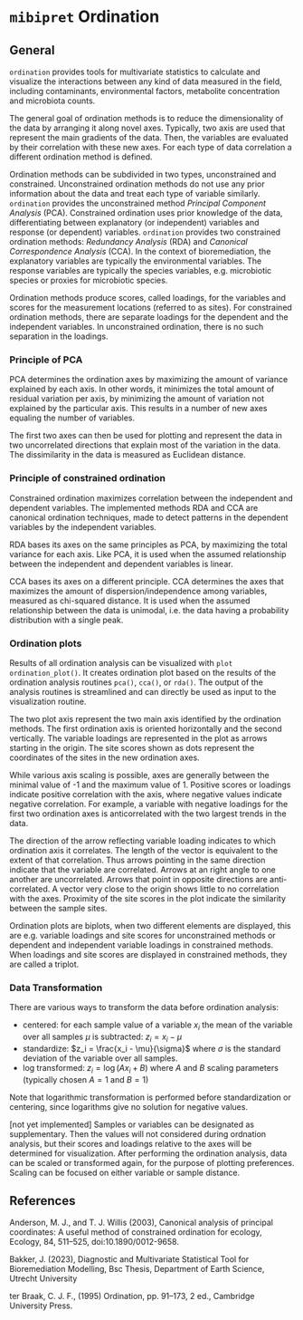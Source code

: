 # `mibipret` Ordination

## General

`ordination` provides tools for multivariate statistics to calculate and visualize 
the interactions between any kind of data measured in the field, including 
contaminants, environmental factors, metabolite concentration and microbiota counts. 

The general goal of ordination methods is to reduce the dimensionality of the data by 
arranging it along novel axes. Typically, two axis are used that represent the 
main gradients of the data. Then, the variables are evaluated by their correlation 
with these new axes. For each type of data correlation a different ordination method is defined. 

Ordination methods can be subdivided in two types, unconstrained and constrained. 
Unconstrained ordination methods do not use any prior information about the data 
and treat each type of variable similarly. `ordination` provides the unconstrained 
method *Principal Component Analysis* (PCA). Constrained ordination uses prior 
knowledge of the data, differentiating between explanatory (or independent) variables
and response (or dependent) variables. `ordination` provides two constrained 
ordination methods: *Redundancy Analysis* (RDA) and *Canonical Correspondence Analysis* (CCA).
In the context of bioremediation, the explanatory variables are typically the environmental 
variables. The response variables are typically the species variables, e.g. 
microbiotic species or proxies for microbiotic species. 

Ordination methods produce scores, called loadings, for the variables and scores 
for the measurement locations (referred to as sites). For constrained ordination methods, 
there are separate loadings for the dependent and the independent variables. 
In unconstrained ordination, there is no such separation in the loadings. 

### Principle of PCA

PCA determines the ordination axes by maximizing the amount of variance explained 
by each axis. In other words, it minimizes the total amount of residual variation per axis,
by minimizing the amount of variation not explained by the particular axis. This 
results in a number of new axes equaling the number of variables. 

The first two axes can then be used for plotting and represent the data in two 
uncorrelated directions that explain most of the variation in the data. 
The dissimilarity in the data is measured as Euclidean distance. 

### Principle of constrained ordination

Constrained ordination maximizes correlation between the independent and dependent 
variables. The implemented methods RDA and CCA are canonical ordination techniques, made to 
detect patterns in the dependent variables by the independent variables. 

RDA bases its axes on the same principles as PCA, by maximizing the total variance 
for each axis. Like PCA, it is used when the assumed relationship between the
independent and dependent variables is linear. 

CCA bases its axes on a different principle. CCA determines the axes that maximizes 
the amount of dispersion/independence among variables, measured as chi-squared distance. 
It is used when the assumed relationship between the data is unimodal, i.e. the data 
having a probability distribution with a single peak. 

### Ordination plots

Results of all ordination analysis can be visualized with `plot ordination_plot()`.
It creates ordination plot based on the results of the ordination analysis routines 
`pca()`, `cca()`, or `rda()`. The output of the analysis routines is streamlined and 
can directly be used as input to the visualization routine.

The two plot axis represent the two main axis identified by the ordination methods. 
The first ordination axis is oriented horizontally and the second vertically. 
The variable loadings are represented in the plot as arrows starting in the origin. 
The site scores shown as dots represent the coordinates of the sites in the new ordination axes.

While various axis scaling is possible, axes are generally between the minimal 
value of -1 and the maximum value of 1. Positive scores or loadings indicate 
positive correlation with the axis, where negative values indicate negative 
correlation. For example, a variable with negative loadings for the first two 
ordination axes is anticorrelated with the two largest trends in the data.

The direction of the arrow reflecting variable loading indicates to which ordination 
axis it correlates. The length of the vector is equivalent to the extent of that 
correlation. Thus arrows pointing in the same direction indicate that the variable 
are correlated. Arrows at an right angle to one another are uncorrelated.
Arrows that point in opposite directions are anti-correlated. 
A vector very close to the origin shows little to no correlation with the axes.
Proximity of the site scores in the plot indicate the similarity between 
the sample sites. 

Ordination plots are biplots, when two different elements are displayed, this are 
e.g. variable loadings and site scores for unconstrained methods or dependent and 
independent variable loadings in constrained methods. When loadings and
site scores are displayed in constrained methods, they are called a triplot.

### Data Transformation

There are various ways to transform the data before ordination analysis:

* centered: for each sample value of a variable $x_i$ the mean of the variable over all samples
$\mu$ is subtracted: $z_i = x_i − \mu$
* standardize: $z_i = \frac{x_i - \mu}{\sigma}$ where $\sigma$ is the standard deviation 
of the variable over all samples.
* log transformed: $z_i = \log( A x_i + B)$ where $A$ and $B$ scaling parameters 
(typically chosen $A =1$ and $B=1$)

Note that logarithmic transformation is performed before standardization or centering, 
since logarithms give no solution for negative values.

[not yet implemented] 
Samples or variables can be designated as supplementary. Then the values will not considered during ordnation analysis, but their scores and loadings relative to the axes will be determined for visualization.  After performing the ordination analysis, data can be scaled or transformed again, for the purpose of plotting preferences. Scaling can be focused on either variable or sample distance. 

## References

Anderson, M. J., and T. J. Willis (2003), Canonical analysis of principal coordinates: A useful method of constrained ordination for ecology, Ecology, 84, 511–525, doi:10.1890/0012-9658.

Bakker, J. (2023), Diagnostic and Multivariate Statistical Tool for Bioremediation Modelling, Bsc Thesis, Department of Earth Science, Utrecht University

ter Braak, C. J. F., (1995) Ordination, pp. 91–173, 2 ed., Cambridge University Press.
